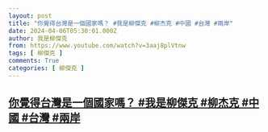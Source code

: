 ```yaml
---
layout: post
title: "你覺得台灣是一個國家嗎？ #我是柳傑克 #柳杰克 #中國 #台灣 #兩岸"
date: 2024-04-06T05:30:01.000Z
author: 我是柳傑克
from: https://www.youtube.com/watch?v=3aaj8plVtnw
tags: [ 柳傑克 ]
comments: True
categories: [ 柳傑克 ]
---
```

<!--1712381401000-->
[你覺得台灣是一個國家嗎？ #我是柳傑克 #柳杰克 #中國 #台灣 #兩岸](https://www.youtube.com/watch?v=3aaj8plVtnw)
------

<div>

</div>
